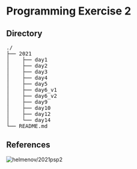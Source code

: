 # Programming Exercise 2

## Directory

<pre>
./
├── 2021
│    ├── day1
│    ├── day2
│    ├── day3
│    ├── day4
│    ├── day5
│    ├── day6_v1
│    ├── day6_v2
│    ├── day9
│    ├── day10
│    ├── day12
│    └── day14
└── README.md
</pre>

## References

![helmenov/2021psp2](https://github.com/helmenov/2021psp2)
